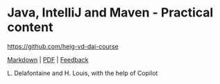 [markdown]: https://github.com/heig-vd-dai-course/heig-vd-dai-course/blob/main/03-java-intellij-and-maven/PRACTICAL_CONTENT.md
[pdf]: https://heig-vd-dai-course.github.io/heig-vd-dai-course/03-java-intellij-and-maven/03-java-intellij-and-maven-practical-content.pdf
[feedback]: https://github.com/orgs/heig-vd-dai-course/discussions/1

# Java, IntelliJ and Maven - Practical content

<https://github.com/heig-vd-dai-course>

[Markdown][markdown] | [PDF][pdf] | [Feedback][feedback]

L. Delafontaine and H. Louis, with the help of Copilot
